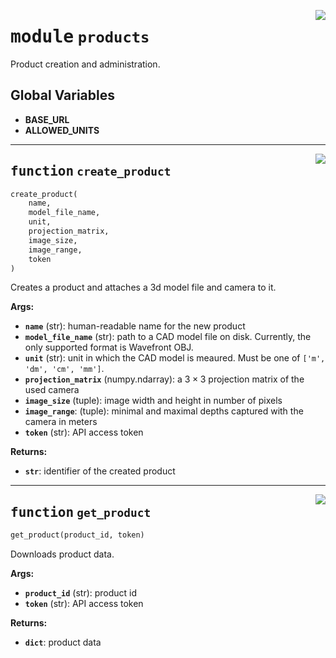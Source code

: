 <!-- markdownlint-disable -->

<a href="../vathos/products.py#L0"><img align="right" style="float:right;" src="https://img.shields.io/badge/-source-cccccc?style=flat-square"></a>

# <kbd>module</kbd> `products`
Product creation and administration. 

**Global Variables**
---------------
- **BASE_URL**
- **ALLOWED_UNITS**

---

<a href="../vathos/products.py#L22"><img align="right" style="float:right;" src="https://img.shields.io/badge/-source-cccccc?style=flat-square"></a>

## <kbd>function</kbd> `create_product`

```python
create_product(
    name,
    model_file_name,
    unit,
    projection_matrix,
    image_size,
    image_range,
    token
)
```

Creates a product and attaches a 3d model file and camera to it. 



**Args:**
 
 - <b>`name`</b> (str):  human-readable name for the new product 
 - <b>`model_file_name`</b> (str):  path to a CAD model file on disk. Currently, the only  supported format is Wavefront OBJ. 
 - <b>`unit`</b> (str):  unit in which the CAD model is meaured. Must be one of  `['m', 'dm', 'cm', 'mm']`. 
 - <b>`projection_matrix`</b> (numpy.ndarray):  a $3\times 3$ projection matrix of the   used camera 
 - <b>`image_size`</b> (tuple):  image width and height in number of pixels 
 - <b>`image_range`</b>:  (tuple): minimal and maximal depths captured with the camera in  meters 
 - <b>`token`</b> (str):  API access token 



**Returns:**
 
 - <b>`str`</b>:  identifier of the created product 


---

<a href="../vathos/products.py#L112"><img align="right" style="float:right;" src="https://img.shields.io/badge/-source-cccccc?style=flat-square"></a>

## <kbd>function</kbd> `get_product`

```python
get_product(product_id, token)
```

Downloads product data. 



**Args:**
 
 - <b>`product_id`</b> (str):  product id 
 - <b>`token`</b> (str):  API access token 



**Returns:**
 
 - <b>`dict`</b>:  product data 



